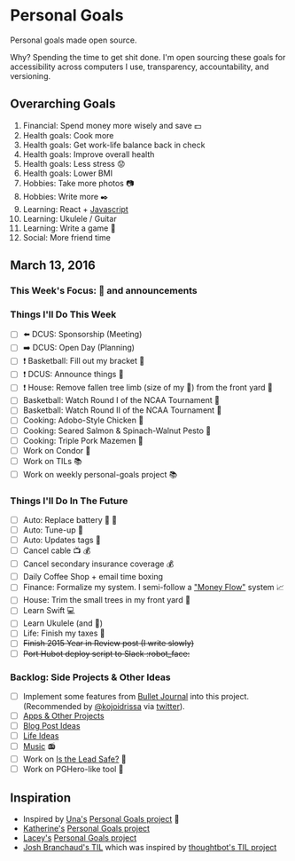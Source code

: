 # Personal Goals

Personal goals made open source.

Why? Spending the time to get shit done. I'm open sourcing these goals for accessibility across computers I use, transparency, accountability, and versioning.

## Overarching Goals

1. Financial: Spend money more wisely and save :dollar:
1. Health goals: Cook more
1. Health goals: Get work-life balance back in check
1. Health goals: Improve overall health
1. Health goals: Less stress :worried:
1. Health goals: Lower BMI
1. Hobbies: Take more photos :camera:
1. Hobbies: Write more :black_nib:
1. Learning: React + [Javascript](https://github.com/getify/You-Dont-Know-JS)
1. Learning: Ukulele / Guitar
1. Learning: Write a game :space_invader:
1. Social: More friend time

## March 13, 2016

### This Week's Focus: :basketball: and announcements

### Things I'll Do This Week

- [ ] :arrow_left: DCUS: Sponsorship (Meeting)
- [ ] :arrow_right: DCUS: Open Day (Planning)
- [ ] :exclamation: Basketball: Fill out my bracket :basketball:
- [ ] :exclamation: DCUS: Announce things :date:
- [ ] :exclamation: House: Remove fallen tree limb (size of my :car:) from the front yard :deciduous_tree:
- [ ] Basketball: Watch Round I of the NCAA Tournament :basketball:
- [ ] Basketball: Watch Round II of the NCAA Tournament :basketball:
- [ ] Cooking: Adobo-Style Chicken :fork_and_knife:
- [ ] Cooking: Seared Salmon & Spinach-Walnut Pesto :fork_and_knife:
- [ ] Cooking: Triple Pork Mazemen :fork_and_knife:
- [ ] Work on Condor :email:
- [ ] Work on TILs :books:
- [ ] Work on weekly personal-goals project :books:

### Things I'll Do In The Future

- [ ] Auto: Replace battery :car: :battery:
- [ ] Auto: Tune-up :battery:
- [ ] Auto: Updates tags :ticket:
- [ ] Cancel cable :tv: :moneybag:
- [ ] Cancel secondary insurance coverage :moneybag:
- [ ] Daily Coffee Shop + email time boxing
- [ ] Finance: Formalize my system. I semi-follow a ["Money Flow"](http://www.nerdwallet.com/blog/advisorvoices/a-smart-system-to-track-your-money-flow/) system :chart_with_upwards_trend:
- [ ] House: Trim the small trees in my front yard :house_with_garden:
- [ ] Learn Swift :computer:
- [ ] Learn Ukulele (and :guitar:)
- [ ] Life: Finish my taxes :money_with_wings:
- [ ] ~~Finish 2015 Year in Review post (I write slowly)~~
- [ ] ~~Port Hubot deploy script to Slack :robot_face:~~

### Backlog: Side Projects & Other Ideas

- [ ] Implement some features from [Bullet Journal](http://bulletjournal.com/get-started/) into this project. (Recommended by [@kojoidrissa](https://github.com/kojoidrissa) via [twitter](https://twitter.com/webology/status/701118226801889280)).
- [ ] [Apps & Other Projects](ideas/app-ideas.md)
- [ ] [Blog Post Ideas](ideas/blog-ideas.md)
- [ ] [Life Ideas](ideas/life-ideas.md)
- [ ] [Music](content-list/music/README.md) :radio:
- [ ] Work on [Is the Lead Safe?](http://www.istheleadsafe.com/) :basketball:
- [ ] Work on PGHero-like tool :hammer:

## Inspiration

- Inspired by [Una's](https://github.com/una) [Personal Goals project](https://github.com/una/personal-goals) :muscle:
- [Katherine's](https://github.com/KatherineMichel) [Personal Goals project](https://github.com/KatherineMichel/personal-goals)
- [Lacey's](https://github.com/williln) [Personal Goals project](https://github.com/williln/personal-goals)
- [Josh Branchaud's TIL](https://github.com/jbranchaud/til) which was inspired by [thoughtbot's TIL project](https://github.com/thoughtbot/til)
